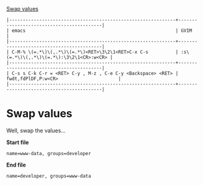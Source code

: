 [to solve]:https://www.vimgolf.com/challenges/56d70389bbbe462aff01d42a

[Swap values][to solve]

```
|-------------------------------------------------------------+------------------------------------------|
| emacs                                                       | GVIM                                     |
|-------------------------------------------------------------+------------------------------------------|
| C-M-% \(=.*\)\(,.*\)\(=.*\)<RET>\3\2\1<RET>C-x C-s          | :s\(=.*\)\(,.*\)\(=.*\):\3\2\1<CR>:w<CR> |
|-------------------------------------------------------------+------------------------------------------|
| C-s s C-k C-r = <RET> C-y , M-z , C-e C-y <Backspace> <RET> | fwdt,fdPlDF,P:w<CR>                      |
|-------------------------------------------------------------+------------------------------------------|
```

# Swap values

Well, swap the values...

**Start file**

```
name=www-data, groups=developer
```

**End file**

```
name=developer, groups=www-data
```
